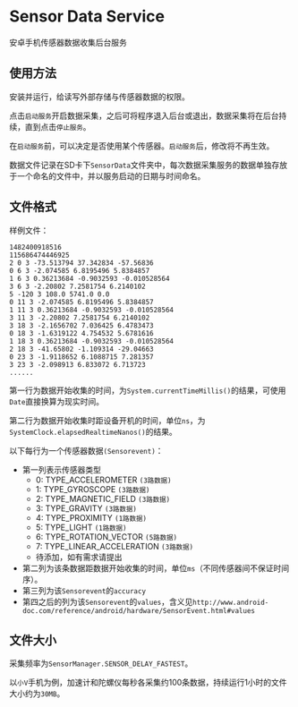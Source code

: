 # Sensor Data Service #

安卓手机传感器数据收集后台服务

## 使用方法 ##

安装并运行，给读写外部存储与传感器数据的权限。

点击`启动服务`开启数据采集，之后可将程序退入后台或退出，数据采集将在后台持续，直到点击`停止服务`。

在`启动服务`前，可以决定是否使用某个传感器。`启动服务`后，修改将不再生效。

数据文件记录在SD卡下`SensorData`文件夹中，每次数据采集服务的数据单独存放于一个命名的文件中，并以服务启动的日期与时间命名。

## 文件格式 ##

样例文件：

	1482400918516
	115686474446925
	2 0 3 -73.513794 37.342834 -57.56836
	0 6 3 -2.074585 6.8195496 5.8384857
	1 6 3 0.36213684 -0.9032593 -0.010528564
	3 6 3 -2.20802 7.2581754 6.2140102
	5 -120 3 108.0 5741.0 0.0
	0 11 3 -2.074585 6.8195496 5.8384857
	1 11 3 0.36213684 -0.9032593 -0.010528564
	3 11 3 -2.20802 7.2581754 6.2140102
	3 18 3 -2.1656702 7.036425 6.4783473
	0 18 3 -1.6319122 4.754532 5.6781616
	1 18 3 0.36213684 -0.9032593 -0.010528564
	2 18 3 -41.65802 -1.109314 -29.04663
	0 23 3 -1.9118652 6.1088715 7.281357
	3 23 3 -2.098913 6.833072 6.713723
	......

第一行为数据开始收集的时间，为`System.currentTimeMillis()`的结果，可使用`Date`直接换算为现实时间。

第二行为数据开始收集时距设备开机的时间，单位`ns`，为`SystemClock.elapsedRealtimeNanos()`的结果。

以下每行为一个传感器数据`(Sensorevent)`：

* 第一列表示传感器类型
	* 0: TYPE_ACCELEROMETER `(3路数据)`
	* 1: TYPE_GYROSCOPE `(3路数据)`
	* 2: TYPE\_MAGNETIC\_FIELD `(3路数据)`
	* 3: TYPE_GRAVITY `(3路数据)`
	* 4: TYPE_PROXIMITY `(1路数据)`
	* 5: TYPE_LIGHT  `(1路数据)`
	* 6: TYPE\_ROTATION\_VECTOR `(5路数据)`
	* 7: TYPE\_LINEAR\_ACCELERATION  `(3路数据)`
	* 待添加，如有需求请提出
* 第二列为该条数据距数据开始收集的时间，单位`ms`（不同传感器间不保证时间序）。
* 第三列为该`Sensorevent`的`accuracy`
* 第四之后的列为该`Sensorevent`的`values`，含义见`http://www.android-doc.com/reference/android/hardware/SensorEvent.html#values`

## 文件大小 ##

采集频率为`SensorManager.SENSOR_DELAY_FASTEST`。

以`小V`手机为例，加速计和陀螺仪每秒各采集约100条数据，持续运行1小时的文件大小约为`30MB`。
